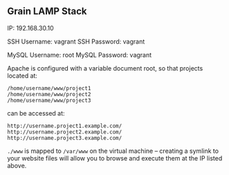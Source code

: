 ## Grain LAMP Stack

IP: 192.168.30.10

SSH Username: vagrant
SSH Password: vagrant

MySQL Username: root
MySQL Password: vagrant

Apache is configured with a variable document root, so that projects located at:

    /home/username/www/project1
    /home/username/www/project2
    /home/username/www/project3

can be accessed at:

    http://username.project1.example.com/
    http://username.project2.example.com/
    http://username.project3.example.com/

`./www` is mapped to `/var/www` on the virtual machine – creating a symlink
to your website files will allow you to browse and execute them at the IP
listed above.
